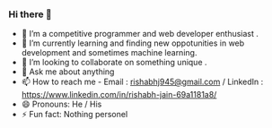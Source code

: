 ### Hi there 👋


- 🔭 I’m a competitive programmer and web developer enthusiast . 
- 🌱 I’m currently learning and finding new oppotunities in web development and sometimes machine learning.
- 👯 I’m looking to collaborate on something unique .
- 💬 Ask me about anything 
- 📫 How to reach me - Email : rishabhj945@gmail.com / LinkedIn : https://www.linkedin.com/in/rishabh-jain-69a1181a8/
- 😄 Pronouns: He / His 
- ⚡ Fun fact:  Nothing personel 

